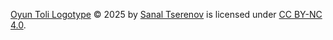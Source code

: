 [Oyun Toli Logotype](https://github.com/oyuntoli/logotype/) &copy; 2025 by [Sanal Tserenov](https://github.com/Sanal) is licensed under [CC BY-NC 4.0](https://creativecommons.org/licenses/by-nc/4.0/).
